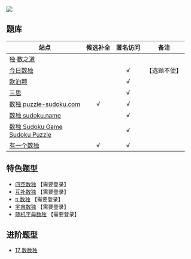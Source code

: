 ![](https://cn.sudoku.today/pic/classsudoku9/9517_124875.png)

## 题库
| 站点 | 候选补全 | 匿名访问 | 备注 |
| --- | :---: | :---: | --- |
| [独·数之道][] | | | |
| [今日数独][] | | √ | 【选题不便】 |
| [欧泊颗][] | | √ | |
| [三思][] | | √ | |
| [数独 puzzle-sudoku.com][] | √ | √ | |
| [数独 sudoku.name][] | | √ | |
| [数独 Sudoku Game][]<br>[Sudoku Puzzle][] | | √ | |
| [有一个数独][] | √ | √ | |

## 特色题型
- [四空数独](http://www.sudokufans.org.cn/lx/game.index.php?type=4e) 【需要登录】
- [互补数独](http://www.sudokufans.org.cn/lx/game.index.php?type=bs) 【需要登录】
- [π 数独](http://www.sudokufans.org.cn/lx/game.index.php?type=pi) 【需要登录】
- [宇宙数独](http://www.sudokufans.org.cn/lx/game.index.php?type=sym) 【需要登录】
- [随机字母数独](http://www.sudokufans.org.cn/lx/game.index.php?type=rdm) 【需要登录】

## 进阶题型
- [17 数数独](17数数独.md)

[独·数之道]: http://www.sudokufans.org.cn/lx/game.index.php?type=30
[今日数独]: https://cn.sudoku.today/g-classic-sudoku/
[欧泊颗]: https://www.oubk.com/sudoku/sudoku-3x3-0.html?level=5
[三思]: https://www.12634.com/sudoku/sudoku/level10
[数独 puzzle-sudoku.com]: https://cn.puzzle-sudoku.com/?size=5
[数独 sudoku.name]: https://www.sudoku.name/index-cn.php
[数独 Sudoku Game]: http://www.sudokugame.org/
[Sudoku Puzzle]: https://cn.sudokupuzzle.org/
[有一个数独]: https://shudu.one/